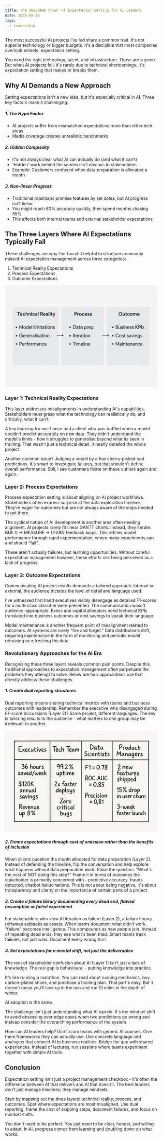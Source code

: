 ```yaml
---
title: The Unspoken Power of Expectation Setting for AI Leaders
date: 2025-05-10
tags:
  - Leadership
---
```


The most successful AI projects I've led share a common trait. It's not superior technology or bigger budgets. It's a discipline that most companies overlook entirely<!-- excerpt -->: expectation setting.

You need the right technology, talent, and infrastructure. Those are a given. But when AI projects fail, it's rarely due to technical shortcomings. It's expectation setting that makes or breaks them.

## Why AI Demands a New Approach

Setting expectations isn't a new idea, but it's especially critical in AI. Three key factors make it challenging:

##### 1. The Hype Factor 
- AI projects suffer from mismatched expectations more than other tech areas
- Media coverage creates unrealistic benchmarks

##### 2. Hidden Complexity 
- It's not always clear what AI can actually do (and what it can't)
- 'Hidden' work behind the scenes isn't obvious to stakeholders
- Example: Customers confused when data preparation is allocated a month

##### 3. Non-linear Progress 
- Traditional roadmaps promise features by set dates, but AI progress isn't linear
- You might reach 60% accuracy quickly, then spend months chasing 85%
- This affects both internal teams and external stakeholder expectations

## The Three Layers Where AI Expectations Typically Fail
These challenges are why I've found it helpful to structure commonly missed AI expectation management across three categories:

1. Technical Reality Expectations
2. Process Expectations
3. Outcome Expectations

![Three Layers of AI Expectation Setting](./three-layers.png)

### Layer 1: Technical Reality Expectations
This layer addresses misalignments in understanding AI's capabilities. Stakeholders must grasp what the technology can realistically do, and critically, what it can't.

A key learning for me: I once had a client who was baffled when a model couldn't predict accurately on new data. They didn't understand the model's limits - how it struggles to generalise beyond what its seen in training. That wasn't just a technical detail. It nearly derailed the whole project.

Another common issue? Judging a model by a few cherry-picked bad predictions. It's smart to investigate failures, but that shouldn't define overall performance. Still, I see customers fixate on these outliers again and again.

### Layer 2: Process Expectations
Process expectation setting is about aligning on AI project workflows. Stakeholders often express surprise at the data exploration timeline. They're eager for outcomes but are not always aware of the steps needed to get there.

The cyclical nature of AI development is another area often needing alignment. AI projects rarely fit linear GANTT charts. Instead, they iterate: BUILD -> MEASURE -> LEARN feedback loops. This refines model performance through rapid experimentation, where many experiments can and should "fail".

These aren't actually failures, but learning opportunities. Without careful expectation management however, these efforts risk being perceived as a lack of progress.

### Layer 3: Outcome Expectations
Communicating AI project results demands a tailored approach. Internal or external, the audience dictates the level of detail and language used.

I've witnessed first hand executives visibly disengage as detailed F1-scores for a multi-class classifier were presented. The communication wasn't audience-appropriate. Execs and capital allocators need technical KPIs translated into business outcomes or cost savings to speak their language.

Model maintenance is another frequent point of misalignment related to outcomes. AI systems are rarely "fire and forget." Data distributions drift, requiring maintenance in the form of monitoring and periodic model retraining or refreshing the data.

### Revolutionary Approaches for the AI Era

Recognising these three layers reveals common pain points. Despite this, traditional approaches to expectation management often perpetuate the problems they attempt to solve. Below are four approaches I use that directly address these challenges.

##### 1. Create dual reporting structures

Dual reporting means sharing technical metrics with teams and business outcomes with leadership. Remember the executive who disengaged during F1-score discussions (Layer 3)? Same project, different languages. The key is tailoring results to the audience - what matters to one group may be irrelevant to another.

![Example: Reporting for Different Stakeholders](./reporting-table.png)

##### 2. Frame expectations through cost of omission rather than the benefits of inclusion

When clients question the month allocated for data preparation (Layer 2). Instead of defending the timeline, flip the conversation and help explore what happens without data preparation work. Raise the question: "What's the cost of NOT doing this step?" Frame it in terms of outcomes the stakeholder is primarily concerned with - predictive accuracy, frauds detected, chatbot hallucinations. This is not about being negative, it's about transparency and clarity on the importance of certain parts of a project.

##### 3. Create a failure library documenting every dead end, flawed assumption or failed experiment 

For stakeholders who view AI iteration as failure (Layer 2), a failure library reframes setbacks as assets. When teams document what didn't work, "failure" becomes intelligence.
This compounds as new people join. Instead of repeating dead ends, they see what's been tried. Smart teams track failures, not just wins. Document every wrong turn.

##### 4. Set expectations for a mental shift, not just the deliverables

The root of stakeholder confusion about AI (Layer 1) isn't just a lack of knowledge. The real gap is behavioural - putting knowledge into practice.

It's like running a marathon. You can read about running mechanics, buy carbon-plated shoes, and purchase a training plan. That part's easy. But it doesn't mean you'll lace up in the rain and run 10 miles in the depth of winter. 

AI adoption is the same.

The challenge isn't just understanding what AI can do. It's the mindset shift to avoid obsessing over edge cases when two predictions go wrong and instead consider the overarching performance of the system.

How can AI leaders help? Don't cram teams with generic AI courses. Give them frameworks they can actually use. Use concrete language and analogies that connect AI to business realities. Bridge the gap with shared experiences. Instead of lectures, run sessions where teams experiment together with simple AI tools.

## Conclusion

Expectation setting isn't just a project management checkbox - it's often the difference between AI that delivers and AI that doesn't. The best leaders don't just manage timelines; they manage mindsets.

Start by mapping out the three layers: technical reality, process, and outcomes. Spot where expectations are most misaligned. Use dual reporting, frame the cost of skipping steps, document failures, and focus on mindset shifts.

You don't need to be perfect. You just need to be clear, honest, and willing to adapt. In AI, progress comes from learning and doubling down on what works.
